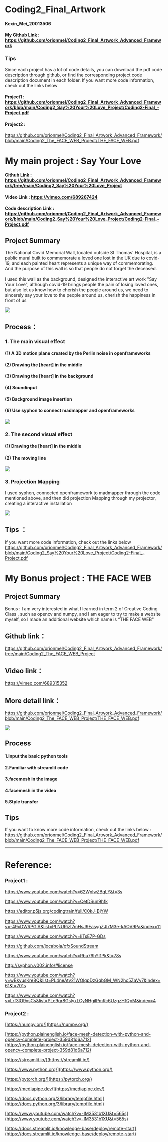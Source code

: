 # Coding2_Final_Artwork
#### Kexin_Mei_20013506

#### My Github Link :  https://github.com/orionmel/Coding2_Final_Artwork_Advanced_Framework

### Tips
Since each project has a lot of code details, you can download the pdf code description through github, or find the corresponding project code description document in each folder.
If you want more code information, check out the links below

#### Project1 : https://github.com/orionmel/Coding2_Final_Artwork_Advanced_Framework/blob/main/Coding2_Say%20Your%20Love_Project/Coding2-Final_-Project.pdf

#### Project2 : 
https://github.com/orionmel/Coding2_Final_Artwork_Advanced_Framework/blob/main/Coding2_The_FACE_WEB_Project/THE_FACE_WEB.pdf


# My main project :   Say Your Love

#### Github Link : https://github.com/orionmel/Coding2_Final_Artwork_Advanced_Framework/tree/main/Coding2_Say%20Your%20Love_Project
#### Video Link : https://vimeo.com/689267424

#### Code description Link : https://github.com/orionmel/Coding2_Final_Artwork_Advanced_Framework/blob/main/Coding2_Say%20Your%20Love_Project/Coding2-Final_-Project.pdf

## Project Summary
The National Covid Memorial Wall, located outside St Thomas' Hospital, is a public mural built to commemorate a loved one lost in the UK due to covid-19, and each painted heart represents a unique way of commemorating. And the purpose of this wall is so that people do not forget the deceased. <br>
<br>
I used this wall as the background, designed the interactive art work "Say Your Love", although covid-19 brings people the pain of losing loved ones, but also let us know how to cherish the people around us, we need to sincerely say your love to the people around us, cherish the happiness in front of us

![](https://github.com/orionmel/Coding2_Final_Artwork_Advanced_Framework/blob/main/Coding2_Say%20Your%20Love_Project/main_pic.png)


## Process：
### 1. The main visual effect
#### (1) A 3D motion plane created by the Perlin noise in openframeworks
#### (2)  Drawing the [heart] in the middle 
#### (3)  Drawing the [heart] in the background
#### (4)  Soundinput 
#### (5)  Background image insertion
#### (6)  Use syphon to connect madmapper and openframeworks

![](https://github.com/orionmel/Coding2_Final_Artwork_Advanced_Framework/blob/main/Coding2_Say%20Your%20Love_Project/the%20main%20visual%20image.png)

### 2. The second visual effect
#### (1)  Drawing the [heart] in the middle 
#### (2)  The moving line 
![](https://github.com/orionmel/Coding2_Final_Artwork_Advanced_Framework/blob/main/Coding2_Say%20Your%20Love_Project/Final_art_second_visual/image.png)

### 3. Projection Mapping
I used syphon, connected openframework to madmapper through the code mentioned above, and then did projection Mapping through my projector, creating a  interactive installation

![](https://github.com/orionmel/Coding2_Final_Artwork_Advanced_Framework/blob/main/Coding2_Say%20Your%20Love_Project/projection%20mapping.png)


## Tips ：
If you want more code information, check out the links below
https://github.com/orionmel/Coding2_Final_Artwork_Advanced_Framework/blob/main/Coding2_Say%20Your%20Love_Project/Coding2-Final_-Project.pdf


# My Bonus project :   THE FACE WEB

Project Summary
----------
Bonus :
I am very interested in what I learned in term 2 of Creative Coding Class , such as opencv and numpy, and I am eager to try to make a website myself, so I made an additional website which name is “THE FACE WEB"

Github link： 
--------
https://github.com/orionmel/Coding2_Final_Artwork_Advanced_Framework/tree/main/Coding2_The_FACE_WEB_Project

Video link： 
--------
https://vimeo.com/689315352

More detail link： 
--------
https://github.com/orionmel/Coding2_Final_Artwork_Advanced_Framework/blob/main/Coding2_The_FACE_WEB_Project/THE_FACE_WEB.pdf

![](https://github.com/orionmel/Coding2_Final_Artwork_Advanced_Framework/blob/main/Coding2_The_FACE_WEB_Project/website.png)

## Process
#### 1.Input the basic python tools
#### 2.Familiar with streamlit code
#### 3.facemesh in the image
#### 4.facemesh in the video
#### 5.Style transfer

## Tips
If you want to know more code information, check out the links below :
https://github.com/orionmel/Coding2_Final_Artwork_Advanced_Framework/blob/main/Coding2_The_FACE_WEB_Project/THE_FACE_WEB.pdf


----------------------
# Reference:
### Project1 :
https://www.youtube.com/watch?v=62WplwZBqLY&t=3s

https://www.youtube.com/watch?v=CetDSun9hfk

https://editor.p5js.org/codingtrain/full/C0kJ-BjYW

https://www.youtube.com/watch?v=-49xDWRPGlA&list=PLNURizt7mHsJ9EasygZJl7M3e-kAOV9Pa&index=11

https://www.youtube.com/watch?v=IiTsE7P-GDs

https://github.com/jocabola/ofxSoundStream

https://www.youtube.com/watch?v=Rbu79hYl1Pk&t=78s

http://syphon.v002.info/#license

https://www.youtube.com/watch?v=wBkvusKre8Q&list=PL4neAtv21WOlqpDzGqbGM_WN2hc5ZaVv7&index=61&t=701s

https://www.youtube.com/watch?v=Lrf3lO9vsCs&list=PLe9qr8GslyxLCyNHgilPmRc6UzgzHfQpM&index=4


### Project2 :
[https://numpy.org/](https://numpy.org/)

[https://python.plainenglish.io/face-mesh-detection-with-python-and-opencv-complete-project-359d81d6a712](https://python.plainenglish.io/face-mesh-detection-with-python-and-opencv-complete-project-359d81d6a712)

[https://streamlit.io/](https://streamlit.io/)

[https://www.python.org/](https://www.python.org/)

[https://pytorch.org/](https://pytorch.org/)

[https://mediapipe.dev/](https://mediapipe.dev/)

[https://docs.python.org/3/library/tempfile.html](https://docs.python.org/3/library/tempfile.html)

[https://www.youtube.com/watch?v=-IM3531b1XU&t=565s](https://www.youtube.com/watch?v=-IM3531b1XU&t=565s)

[https://docs.streamlit.io/knowledge-base/deploy/remote-start](https://docs.streamlit.io/knowledge-base/deploy/remote-start)
